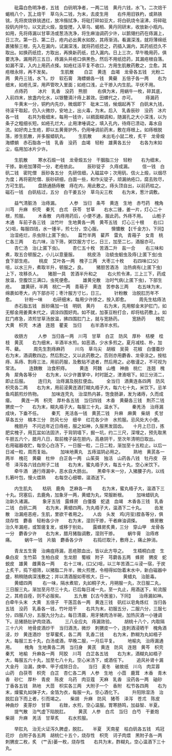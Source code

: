 <!-- { "loadSidebar": true } -->
　　砒霜白色明净者，五钱　白矾明净者，一两二钱　黄丹六钱，水飞，二次焙干　蝎梢八个，瓦上焙干　草乌头二钱，为末，去皮生用　　右件用旧铁杓，或熟铁铫，先将炭烧铁铫透红，放冷揩拭净，将砒打碎如豆大，将白矾烧令滚沸，将碎砒投矾内拌匀，以文武火煅，旋旋搅，入草乌、蝎梢、黄丹同研末，收放新小瓶内。如用，先将痔漏以甘草汤或葱汤洗净，将生麻油调药少许，以鹅翎扫药在痔漏上，日三次。第一日、第二日，疮内必出黄水如胶，其痔渐消。看漏深浅，就将薄绵纸裹猪鬃三根，先入在漏内，试漏深浅，就将药纸捻之，药插入漏内，其药纸捻久不取出。如换药纸捻，方取出，再换新药纸，捻入漏内。日上三次，早午晚用药，俱要洗净。漏用药三五日，痔漏头并疮口俱黑色，然后不用纸捻药，其漏疮根自落。如漏不深，入内上用药点搽。如疮红活平复不收口，方用生肌散药敷之，立愈。其疮根永除，再不发矣。
　　生肌散
　　白芷　黄连　血竭　龙骨各五钱　光粉二两　黄丹三钱，水飞，炒　软石膏　海螵蛸各一钱　黄蘗　五倍子各一两　　右为细末，如疮孔深，用芦管吹入里面；如疮口浅，止干掺入内生肌。平伏不用。
　　点痔药
　　冰片　乳香　没药　熊胆
　　右俱为末，用蜗牛一枚，碎其底，入前四末，放盏内化水，以银簪滴汁痔上甚效。田螺代之，亦可。
　　痔漏药
　　牛黄末一分，铜杓内先炒，微烟即下　砒末二钱，候烟起再下　白矾末九钱，待滚干取起，仍入火微炒，安地上，出火毒，为末。后入　乳香辰砂　没药　冰片各一钱　　右共为极细末，每用一钱许，以稠面糊调和，随漏孔之大小深浅，以为条子之粗细长短。如疮孔烂大，止用津唾调之，填入孔内，待痔已溃动，毒水自流。如好肉上生疮，即以五黄膏护外，仍用唾调前药末，敷在痔根上。如痔根脱落，掺生肌散，并多服蜡矾丸。
　　生肌散
　　未出毛小鼠二枚，炙干　龙骨煅　海螵蛸　赤石脂各一钱　乳香　没药　血竭　轻粉　雄黄各五分　　右各为末如尘，临用加冰片少许。

　　生肌散
　　寒水石煅一钱　龙骨煅五分　干胭脂三分　轻粉　　右为细末，干掺。新疮加薄荷一分，老疮依此。
　　辰砂锭子　久痔成漏。
　　信一钱　白矾二钱　密陀僧　辰砂各五分　先研信细，入磁盆中；次用矾、信火上煅，以烟尽为度；再将密陀僧、辰砂研细，白面一些，和作尖锭子，顽漏纳疮口，腐去败尽，方可生肌。
　　盘肠通肠痔散　痔在内，用此敷之。痔头顶自出，以前药枯之。　　磁石一钱　白矾枯过，五分　白干姜五分　草乌尖三枚　　右为末，葱汁调敷。

　　益气清脏汤　治痔漏。
　　人参　当归　条芩　黄连　生地　赤芍药　槐角　川芎　升麻　枳壳　秦艽　白朮　茯苓　甘草　　右水二锺，姜一片，灯心二十根，煎服。
　　木香散　内痔用药后，小便不通，服此药。外痔不用。　　山栀子　木通　车前子各三钱　淡竹叶　生地黄各一两　黄芩五钱　灯心三十根　　右(口父)咀，每服四钱，水一锺半，煎七分，空心服。
　　懊憹散 【《千金方》，下同】 　治湿疮烂，杀虫除(上匿下虫)。　　萹竹半两　雚芦　雷丸　青葙子　女青　桃仁各三两　　右六味，治下筛，粥饮服方寸匕，日三，加至二匕，酒服亦可。
　　杏仁汤　治(上匿下虫)。
　　杏仁五十枚　苦酒二升　盐一合
　　右三味和煮，取五合顿服之，小儿以意量服。
　　桃皮汤　治蛲虫蛔虫及痔(上匿下虫)虫食下部生疮。　　桃皮　艾叶各一两　槐子三两　大枣三十枚　　右四味(口父)咀，以水三升，煮取半升，顿服之，良。
　　猪胆苦酒汤　治热病有(上匿下虫)上下，攻移杀人。　　猪胆一具　苦酒半升和之
　　右火煎令沸，三上三下，药成放温，空腹饮三满口，虫死便愈。
　　雄黄兑散　治时气病(上匿下虫)，下部生疮。　　雄黄研，半两　桃仁一两　青葙子　黄连　苦参各三两　　右五味为末，绵裹如枣大，内下部亦可；枣汁服方寸匕，日三。
　　针粉散　治脱肛历年不愈。
　　针粉一味
　　右研细末，每用少许掺之，按入即愈。
　　周先生枯痔法
　　赤石脂五钱　辰砂痛加一钱　明矾　黄丹　　右为末，先用郁金末护肛门，如无郁金用姜黄末代之，调涂四围好肉。如不就，加菉豆粉打合，却将枯药敷上。如肛门疼急，浓煎甘草汤放温，拂四围肛门上，就与宽肠药。
　　宽肠药
　　槐花　大黄　枳壳　木通　连翘　瞿麦　当归　　右半酒半水煎。

　　收肠方
　　人参　当归各一两　川芎　甘草　白芷　防风　厚朴　桔梗　桂枝　黄芪　　右为细末，半酒半水煎。如恶酒，少水多煎之。夏月减桂、朴，加芩、蘗。
　　周先生割痔麻药
　　川乌　草乌尖　胡椒　吴萸　花椒　白僵蚕炒　　右为末，酒调敷四边，然后割之，又以此药敷之。否则亦用麝香、龙骨涂之。按枯痔、系痔、割痔三法，用前药服，及敷贴不退者，然后用之。必敬谨之，不可视为常法。
　　连魏散　治食积痔。
　　黄连　阿魏　山楂　神曲　桃仁　连翘　槐角　犀角各等分　　右为末，以少许置掌中，时时舐之，津液咽下。如三分消二，即止后服。
　　连归丸　治痔漏及脱肛便血。
　　全当归　酒黄连各四两　防风　枳壳各二两　　右为末，用前浸黄连酒打糊丸梧子大，每六七十丸，米饮下。忌羊鱼鸡鹅煎炒热物。
　　加味连壳丸　治湿热内甚，饱食肠澼，发为诸痔，久而成瘘。　　黄连一两　枳壳　厚朴各五钱　当归四钱　木香　黄蘗各三钱　荆芥二钱　猬皮一个　　右为末，糊丸梧子大，每服三十丸，温水下。
　　秦羌汤　治痔漏成块，下垂不任。
　　秦艽　羌活各一钱　黄芪二钱　升麻　麻黄　柴胡　炙甘草各五分　槁本三分　防风七分　细辛　红花各少许　水煎服。忌风处大小便。
　　槐胆丹　不问远年近日痔疮，服之如神，久服黑发固齿。　　十月上巳日，拣肥实槐子，用瓦盆如法固济，于背阴墙下，掘一坑，约二三尺，深埋之，预先取黑牛胆五六个，腊月八日，取前槐子装在胆内，高悬阴干，至次年清明日取出。　　右用磁器收贮，每空心白汤下，一日服一粒，二日二粒，渐加至十五粒止。以后一日减一粒，周而复始。
　　加味地黄丸　五痔滋阴必用之。
　　熟地　黄芪各一两半　槐花　黄蘗　杜仲　白芷各一两　山茱萸　独活　山药各八钱　牡丹皮　茯苓　泽泻各六钱白附子二钱　　右为末，蜜丸梧子大，每五十丸，空心米饮下。
　　牵牛酒　通行痔漏中，恶水自大肠出。　　黑牵牛末一分，入猪腰子内，以线扎箬叶包，慢火煨熟　　右每空心细嚼，温酒送下。

　　内生肌丸
　　枯矾　鹿角　芝麻各一两
　　右为末，蜜丸梧子大，温酒下三十丸。窍塞后，去鹿角，加象牙一两，黄蜡为丸，常服断根。
　　加味蜡矾丸　治新久诸漏。
　　象牙五钱　露蜂房　白僵蚕　蛇退　血竭　木香各三钱　乳香二钱　白矾二两　　右为末，黄蜡四两，为丸梧子大，温酒下二十丸。
　　齿发散　治漏疮恶疮，生肌，里欲干者用之。　　人齿　头发　鸡(月坒)胵各等分，俱烧存性　麝香　轻粉各少许　　右为末，湿则干掺，干者麻油调搽。
　　蜂房散　治久年漏疮，或暂瘥复发，或移于别处。　　露蜂房炙黄，三分　穿山甲　龙骨各一分　麝香少许　　右为末，腊月猪脂调敷，湿则干掺。
　　蜗牛膏　治痔疼痛。
　　蜗牛一钱　片脑　麝香各少许
　　右捣烂取汁，敷痔上，痛止肿消。

　　青龙五生膏　治痈疽痔漏，恶疮脓血出，皆以此方导之。　　生梧桐白皮　生桑白皮　生竹茹　生柏白皮　生龙胆　蜀椒　附子　芎藭各五两　蜂房　猬皮　蛇蜕皮　雄黄　雌黄各一两　　右十三味，(口父)咀，以三年苦酒二斗浸一宿，于炭上炙干，捣下细筛，以猪脂二升半，微火煎搅，令相得如饴着末水中，新白磁器中盛，稍稍随病深浅敷之；并以清酒服如枣核大，日一。
　　黄蜡丸　治脏毒。
　　黄蜡四两
　　右一味，隔水煮软，丸如桐子大，月朔服一丸，次日服二丸，三日服三丸，渐加至月尽三十丸，已后每日减一丸，至一丸止，用酒送下，轮流服之，其疮自痊，则不必服矣。
　　五九散 【《古今医鉴》，下同】 　治痔漏如神。　　白牵牛头末　大黄　五倍子　干莲蕊各一两　黄连三钱　矾红以皂角炼红　当归各五钱　没药　乳香各一钱，竹叶焙干　　右共为末，初服五分，二服六分，三服七分，四服八分，五服九分为止。每日清晨，用牙猪肉汤半碗，加热灰酒一小锺调下。忌猪肠肚驴肉烧酒。
　　三八全应丸　痔漏效验。
　　胡桃十八个，内取隔三十六片　地骨皮酒炒干　当归酒洗，微炒　刺猬皮一个，连刺酒浸晒干　槐角酒浸，炒　黄连酒炒　甘草蜜炙，各二两　乳香二钱　　右为末，酢糊为丸如梧子大，每服三五十丸，白汤或酒，早晚二服，一月后平复。
　　地榆丸　治痔漏通用。
　　槐角　生地黄各二两　当归身　黄芪　黄连　防风　连翘　黄芩　枳壳　秦艽　地榆　升麻各一两　阿胶　川芎　白芷各五钱　　右为末，酒糊丸如梧子大，每服五六十丸，加至七八十丸，空心米汤下，或酒任下。
　　追风补肾十漏大金丹　治漏，庚申、甲子成除日合。　　当归　麦冬　破故纸　川乌　肉苁蓉　山药　白茯苓　枳壳　白芷　杏仁各二两　人参　生地　小茴　鹿茸　木香　青木香　砂仁　厚朴　青皮　陈皮　乌药　肉豆蔻　天麻　乳香　没药各一两　硇砂　丁香各五钱　熟地　大茴　枳实各三两　大附子一个　香附　松节各四两　　右为末，燥蜜丸如弹子大，金箔为衣，每服一丸，空心酒化下。
　　升阳除湿汤　治脱肛自下而上者，引而竭之。　　柴胡　升麻　防风　猪苓　泽泻　苍朮　陈皮　神曲炒　麦芽炒　甘草　　右銼，水煎，空心温服。胃寒肠鸣，加益智、半夏。
　　提气散　治气虚下陷脱肛。
　　黄芪　人参　白朮　当归　白芍　干姜炮　柴胡　升麻　羌活　甘草炙　　右水煎服。

　　举肛丸　治无火证泻久脾虚，脱肛。　　半夏　天南星　枯白矾各五钱　鸡冠花炒　白附子各五两　胡桃仁十五个，烧存性　枳壳　诃子肉煨　黑附子各一两　刺猬皮二枚，炙　(艹舌)蒌一枚，烧存性　　右共为末，酢糊丸，空心温酒下三十丸。
